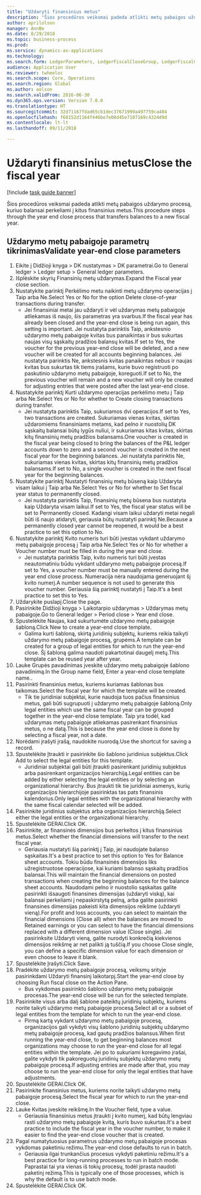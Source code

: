 ```yaml
--- 
title: "Uždaryti finansinius metus"
description: "Šios procedūros veiksmai padeda atlikti metų pabaigos uždarymo procesą, kuriuo balansai perkeliami į kitus finansinius metus."
author: aprilolson
manager: AnnBe
ms.date: 8/29/2018
ms.topic: business-process
ms.prod: 
ms.service: dynamics-ax-applications
ms.technology: 
ms.search.form: LedgerParameters, LedgerFiscalCloseGroup, LedgerFiscalCloseAddLedger, SysLookupMultiSelectGrid, LedgerFiscalCloseRunGroup
audience: Application User
ms.reviewer: twheeloc
ms.search.scope: Core, Operations
ms.search.region: Global
ms.author: aolson
ms.search.validFrom: 2016-06-30
ms.dyn365.ops.version: Version 7.0.0
ms.translationtype: HT
ms.sourcegitcommit: 32d71167fdad65cb1dec37671999a497759ca484
ms.openlocfilehash: f68152d1164f446be7e08d45e7187169c4324d9d
ms.contentlocale: lt-lt
ms.lasthandoff: 09/11/2018

---
```

# <a name="close-the-fiscal-year"></a><span data-ttu-id="b3b1c-103">Uždaryti finansinius metus</span><span class="sxs-lookup"><span data-stu-id="b3b1c-103">Close the fiscal year</span></span>

[!include [task guide banner](../../includes/task-guide-banner.md)]

<span data-ttu-id="b3b1c-104">Šios procedūros veiksmai padeda atlikti metų pabaigos uždarymo procesą, kuriuo balansai perkeliami į kitus finansinius metus.</span><span class="sxs-lookup"><span data-stu-id="b3b1c-104">This procedure steps through the year end close process that transfers balances to a new fiscal year.</span></span>


## <a name="validate-year-end-close-parameters"></a><span data-ttu-id="b3b1c-105">Uždarymo metų pabaigoje parametrų tikrinimas</span><span class="sxs-lookup"><span data-stu-id="b3b1c-105">Validate year-end close parameters</span></span>
1. <span data-ttu-id="b3b1c-106">Eikite į Didžioji knyga > DK nustatymas > DK parametrai.</span><span class="sxs-lookup"><span data-stu-id="b3b1c-106">Go to General ledger > Ledger setup > General ledger parameters.</span></span>
2. <span data-ttu-id="b3b1c-107">Išplėskite skyrių Finansinių metų uždarymas.</span><span class="sxs-lookup"><span data-stu-id="b3b1c-107">Expand the Fiscal year close section.</span></span>
3. <span data-ttu-id="b3b1c-108">Nustatykite parinktį Perkėlimo metu naikinti metų uždarymo operacijas į Taip arba Ne.</span><span class="sxs-lookup"><span data-stu-id="b3b1c-108">Select Yes or No for the option Delete close-of-year transactions during transfer.</span></span>
    * <span data-ttu-id="b3b1c-109">Jei finansiniai metai jau uždaryti ir vėl uždarymas metų pabaigoje atliekamas iš naujo, šis parametras yra svarbus.</span><span class="sxs-lookup"><span data-stu-id="b3b1c-109">If the fiscal year has already been closed and the year-end close is being run again, this setting is important.</span></span> <span data-ttu-id="b3b1c-110">Jei nustatyta parinktis Taip, ankstesnio uždarymo metų pabaigoje kvitas bus panaikintas ir bus sukurtas naujas visų sąskaitų pradžios balansų kvitas.</span><span class="sxs-lookup"><span data-stu-id="b3b1c-110">If set to Yes, the voucher for the previous year-end close will be deleted, and a new voucher will be created for all accounts beginning balances.</span></span> <span data-ttu-id="b3b1c-111">Jei nustatyta parinktis Ne, ankstesnis kvitas panaikintas nebus ir naujas kvitas bus sukurtas tik tiems įrašams, kurie buvo registruoti po paskutinio uždarymo metų pabaigoje, koreguoti.</span><span class="sxs-lookup"><span data-stu-id="b3b1c-111">If set to No, the previous voucher will remain and a new voucher will only be created for adjusting entries that were posted after the last year-end close.</span></span>  
4. <span data-ttu-id="b3b1c-112">Nustatykite parinktį Kurti uždarymo operacijas perkėlimo metu į Taip arba Ne.</span><span class="sxs-lookup"><span data-stu-id="b3b1c-112">Select Yes or No for whether to Create closing transactions during transfer.</span></span>
    * <span data-ttu-id="b3b1c-113">Jei nustatyta parinktis Taip, sukuriamos dvi operacijos.</span><span class="sxs-lookup"><span data-stu-id="b3b1c-113">If set to Yes, two transactions are created.</span></span> <span data-ttu-id="b3b1c-114">Sukuriamas vienas kvitas, skirtas uždaromiems finansiniams metams, kad pelno ir nuostolių DK sąskaitų balansai būtų lygūs nuliui, ir sukuriamas kitas kvitas, skirtas kitų finansinių metų pradžios balansams.</span><span class="sxs-lookup"><span data-stu-id="b3b1c-114">One voucher is created in the fiscal year being closed to bring the balances of the P&L ledger accounts down to zero and a second voucher is created in the next fiscal year for the beginning balances.</span></span> <span data-ttu-id="b3b1c-115">Jei nustatyta parinktis Ne, sukuriamas vienas kvitas, skirtas kitų finansinių metų pradžios balansams.</span><span class="sxs-lookup"><span data-stu-id="b3b1c-115">If set to No, a single voucher is created in the next fiscal year for the beginning balances.</span></span>  
5. <span data-ttu-id="b3b1c-116">Nustatykite parinktį Nustatyti finansinių metų būseną kaip Uždaryta visam laikui į Taip arba Ne.</span><span class="sxs-lookup"><span data-stu-id="b3b1c-116">Select Yes or No for whether to Set fiscal year status to permanently closed.</span></span>
    * <span data-ttu-id="b3b1c-117">Jei nustatyta parinktis Taip, finansinių metų būsena bus nustatyta kaip Uždaryta visam laikui.</span><span class="sxs-lookup"><span data-stu-id="b3b1c-117">If set to Yes, the fiscal year status will be set to Permanently closed.</span></span>  <span data-ttu-id="b3b1c-118">Kadangi visam laikui uždaryti metai negali būti iš naujo atidaryti, geriausia būtų nustatyti parinktį Ne.</span><span class="sxs-lookup"><span data-stu-id="b3b1c-118">Because a permanently closed year cannot be reopened, it would be a best practice to set this option to No.</span></span>  
6. <span data-ttu-id="b3b1c-119">Nustatykite parinktį Kvito numeris turi būti įvestas vykdant uždarymo metų pabaigoje procesą į Taip arba Ne.</span><span class="sxs-lookup"><span data-stu-id="b3b1c-119">Select Yes or No for whether a Voucher number must be filled in during the year end close.</span></span>
    * <span data-ttu-id="b3b1c-120">Jei nustatyta parinktis Taip, kvito numeris turi būti įvestas neautomatiniu būdu vykdant uždarymo metų pabaigoje procesą.</span><span class="sxs-lookup"><span data-stu-id="b3b1c-120">If set to Yes, a voucher number must be manually entered during the year end close process.</span></span> <span data-ttu-id="b3b1c-121">Numeracija nėra naudojama generuojant šį kvito numerį.</span><span class="sxs-lookup"><span data-stu-id="b3b1c-121">A number sequence is not used to generate this voucher number.</span></span> <span data-ttu-id="b3b1c-122">Geriausia šią parinktį nustatyti į Taip.</span><span class="sxs-lookup"><span data-stu-id="b3b1c-122">It's a best practice to set this to Yes.</span></span>  
7. <span data-ttu-id="b3b1c-123">Uždarykite puslapį.</span><span class="sxs-lookup"><span data-stu-id="b3b1c-123">Close the page.</span></span>
8. <span data-ttu-id="b3b1c-124">Pasirinkite Didžioji knyga > Laikotarpio uždarymas > Uždarymas metų pabaigoje.</span><span class="sxs-lookup"><span data-stu-id="b3b1c-124">Go to General ledger > Period close > Year end close.</span></span>
9. <span data-ttu-id="b3b1c-125">Spustelėkite Naujas, kad sukurtumėte uždarymo metų pabaigoje šabloną.</span><span class="sxs-lookup"><span data-stu-id="b3b1c-125">Click New to create a year-end close template.</span></span>
    * <span data-ttu-id="b3b1c-126">Galima kurti šabloną, skirtą juridinių subjektų, kuriems reikia taikyti uždarymo metų pabaigoje procesą, grupėms.</span><span class="sxs-lookup"><span data-stu-id="b3b1c-126">A template can be created for a group of legal entities for which to run the year-end close.</span></span> <span data-ttu-id="b3b1c-127">Šį šabloną galima naudoti pakartotinai daugelį metų.</span><span class="sxs-lookup"><span data-stu-id="b3b1c-127">This template can be reused year after year.</span></span>  
10. <span data-ttu-id="b3b1c-128">Lauke Grupės pavadinimas įveskite uždarymo metų pabaigoje šablono pavadinimą.</span><span class="sxs-lookup"><span data-stu-id="b3b1c-128">In the Group name field, Enter a year-end close template name..</span></span>
11. <span data-ttu-id="b3b1c-129">Pasirinkti finansinius metus, kuriems kuriamas šablonas bus taikomas.</span><span class="sxs-lookup"><span data-stu-id="b3b1c-129">Select the fiscal year for which the template will be created.</span></span>
    * <span data-ttu-id="b3b1c-130">Tik tie juridiniai subjektai, kurie naudoja tuos pačius finansinius metus, gali būti sugrupuoti į uždarymo metų pabaigoje šabloną.</span><span class="sxs-lookup"><span data-stu-id="b3b1c-130">Only legal entities which use the same fiscal year can be grouped together in the year-end close template.</span></span> <span data-ttu-id="b3b1c-131">Taip yra todėl, kad uždarymas metų pabaigoje atliekamas pasirenkant finansinius metus, o ne datą.</span><span class="sxs-lookup"><span data-stu-id="b3b1c-131">This is because the year end close is done by selecting a fiscal year, not a date.</span></span>  
12. <span data-ttu-id="b3b1c-132">Norėdami įrašyti įrašą, naudokite nuorodą.</span><span class="sxs-lookup"><span data-stu-id="b3b1c-132">Use the shortcut for saving a record.</span></span>
13. <span data-ttu-id="b3b1c-133">Spustelėkite Įtraukti ir pasirinkite šio šablono juridinius subjektus.</span><span class="sxs-lookup"><span data-stu-id="b3b1c-133">Click Add to select the legal entities for this template.</span></span>
    * <span data-ttu-id="b3b1c-134">Juridiniai subjektai gali būti įtraukti pasirenkant juridinių subjektus arba pasirenkant organizacijos hierarchiją.</span><span class="sxs-lookup"><span data-stu-id="b3b1c-134">Legal entities can be added by either selecting the legal entities or by selecting an organizational hierarchy.</span></span>  <span data-ttu-id="b3b1c-135">Bus įtraukti tik tie juridiniai asmenys, kurių organizacijos hierarchijoje pasirinktas tas pats finansinis kalendorius.</span><span class="sxs-lookup"><span data-stu-id="b3b1c-135">Only legal entities with the organizational hierarchy with the same fiscal calendar selected will be added.</span></span>  
14. <span data-ttu-id="b3b1c-136">Pasirinkite juridinius subjektus arba organizacijos hierarchiją.</span><span class="sxs-lookup"><span data-stu-id="b3b1c-136">Select either the legal entities or the organizational hierarchy.</span></span>
15. <span data-ttu-id="b3b1c-137">Spustelėkite GERAI.</span><span class="sxs-lookup"><span data-stu-id="b3b1c-137">Click OK.</span></span>
16. <span data-ttu-id="b3b1c-138">Pasirinkite, ar finansinės dimensijos bus perkeltos į kitus finansinius metus.</span><span class="sxs-lookup"><span data-stu-id="b3b1c-138">Select whether the financial dimensions will transfer to the next fiscal year.</span></span>
    * <span data-ttu-id="b3b1c-139">Geriausia nustatyti šią parinktį į Taip, jei naudojate balanso sąskaitas.</span><span class="sxs-lookup"><span data-stu-id="b3b1c-139">It's a best practice to set this option to Yes for Balance sheet accounts.</span></span>  <span data-ttu-id="b3b1c-140">Tokiu būdu finansinės dimensijos liks užregistruotose operacijose, kai kuriami balanso sąskaitų pradžios balansai.</span><span class="sxs-lookup"><span data-stu-id="b3b1c-140">This will maintain the financial dimensions on posted transactions when creating the beginning balances for the balance sheet accounts.</span></span>  <span data-ttu-id="b3b1c-141">Naudodami pelno ir nuostolio sąskaitas galite pasirinkti išsaugoti finansines dimensijas (uždaryti viską), kai balansai perkeliami į nepaskirstytą pelną, arba galite pasirinkti finansines dimensijas pakeisti kita dimensijos reikšme (uždaryti vieną).</span><span class="sxs-lookup"><span data-stu-id="b3b1c-141">For profit and loss accounts, you can select to maintain the financial dimensions (Close all) when the balances are moved to Retained earnings or you can select to have the financial dimensions replaced with a different dimension value (Close single).</span></span> <span data-ttu-id="b3b1c-142">Jei pasirinksite Uždaryti vieną, galite nurodyti konkrečią kiekvienos dimensijos reikšmę ar net palikti ją tuščią.</span><span class="sxs-lookup"><span data-stu-id="b3b1c-142">If you choose Close single, you can define a specific dimension value for each dimension or even choose to leave it blank.</span></span>  
17. <span data-ttu-id="b3b1c-143">Spustelėkite Įrašyti.</span><span class="sxs-lookup"><span data-stu-id="b3b1c-143">Click Save.</span></span>
18. <span data-ttu-id="b3b1c-144">Pradėkite uždarymo metų pabaigoje procesą, veiksmų srityje pasirinkdami Uždaryti finansinį laikotarpį.</span><span class="sxs-lookup"><span data-stu-id="b3b1c-144">Start the year-end close by choosing Run fiscal close on the Action Pane.</span></span>
    * <span data-ttu-id="b3b1c-145">Bus vykdomas pasirinkto šablono uždarymo metų pabaigoje procesas.</span><span class="sxs-lookup"><span data-stu-id="b3b1c-145">The year-end close will be run for the selected template.</span></span>  
19. <span data-ttu-id="b3b1c-146">Pasirinkite visus arba dalį šablone pateiktų juridinių subjektų, kuriems norite taikyti uždarymo metų pabaigoje procesą.</span><span class="sxs-lookup"><span data-stu-id="b3b1c-146">Select all or a subset of legal entities from the template for which to run the year-end close.</span></span>
    * <span data-ttu-id="b3b1c-147">Pirmą kartą vykdant uždarymo metų pabaigoje procesą, organizacijos gali vykdyti visų šablono juridinių subjektų uždarymo metų pabaigoje procesą, kad gautų pradžios balansus.</span><span class="sxs-lookup"><span data-stu-id="b3b1c-147">When first running the year-end close, to get beginning balances most organizations may choose to run the year-end close for all legal entities within the template.</span></span> <span data-ttu-id="b3b1c-148">Jei po to sukuriami koregavimo įrašai, galite vykdyti tik pakoreguotų juridinių subjektų uždarymo metų pabaigoje procesą.</span><span class="sxs-lookup"><span data-stu-id="b3b1c-148">If adjusting entries are made after that, you may choose to run the year-end close for only the legal entities that have adjustments.</span></span>  
20. <span data-ttu-id="b3b1c-149">Spustelėkite GERAI.</span><span class="sxs-lookup"><span data-stu-id="b3b1c-149">Click OK.</span></span>
21. <span data-ttu-id="b3b1c-150">Pasirinkite finansinius metus, kuriems norite taikyti uždarymo metų pabaigoje procesą.</span><span class="sxs-lookup"><span data-stu-id="b3b1c-150">Select the fiscal year for which to run the year-end close.</span></span>
22. <span data-ttu-id="b3b1c-151">Lauke Kvitas įveskite reikšmę.</span><span class="sxs-lookup"><span data-stu-id="b3b1c-151">In the Voucher field, type a value.</span></span>
    * <span data-ttu-id="b3b1c-152">Geriausia finansinius metus įtraukti į kvito numerį, kad būtų lengviau rasti uždarymo metų pabaigoje kvitą, kuris buvo sukurtas.</span><span class="sxs-lookup"><span data-stu-id="b3b1c-152">It's a best practice to include the fiscal year in the voucher number, to make it easier to find the year-end close voucher that is created.</span></span>  
23. <span data-ttu-id="b3b1c-153">Pagal numatytuosius parametrus uždarymo metų pabaigoje procesas vykdomas paketiniu režimu.</span><span class="sxs-lookup"><span data-stu-id="b3b1c-153">The year-end close defaults to run in batch.</span></span>
    * <span data-ttu-id="b3b1c-154">Geriausia ilgai trunkančius procesus vykdyti paketiniu režimu.</span><span class="sxs-lookup"><span data-stu-id="b3b1c-154">It's a best practice for long-running processes to run in batch mode.</span></span> <span data-ttu-id="b3b1c-155">Paprastai tai yra vienas iš tokių procesų, todėl įprasta naudoti paketinį režimą.</span><span class="sxs-lookup"><span data-stu-id="b3b1c-155">This is typically one of those processes, which is why the default is to use batch mode.</span></span>  
24. <span data-ttu-id="b3b1c-156">Spustelėkite GERAI.</span><span class="sxs-lookup"><span data-stu-id="b3b1c-156">Click OK.</span></span>


